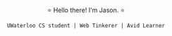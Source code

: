 <div align="center"> ⭐️ Hello there! I'm Jason. ⭐️<div>

`UWaterloo CS student | Web Tinkerer | Avid Learner`
